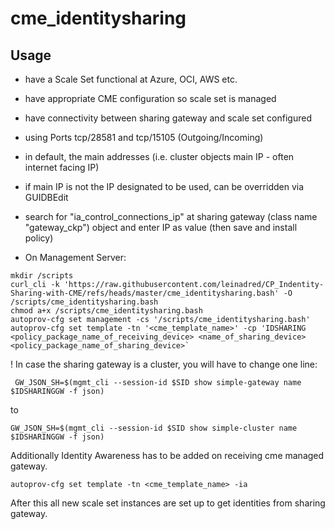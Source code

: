 # cme_identitysharing

## Usage

- have a Scale Set functional at Azure, OCI, AWS etc.
- have appropriate CME configuration so scale set is managed
- have connectivity between sharing gateway and scale set configured
 - using Ports tcp/28581 and tcp/15105 (Outgoing/Incoming)
 - in default, the main addresses (i.e. cluster objects main IP - often internet facing IP)
  - if main IP is not the IP designated to be used, can be overridden via GUIDBEdit
   - search for "ia_control_connections_ip" at sharing gateway (class name "gateway_ckp") object and enter IP as value (then save and install policy)

- On Management Server:

```
mkdir /scripts
curl_cli -k 'https://raw.githubusercontent.com/leinadred/CP_Indentity-Sharing-with-CME/refs/heads/master/cme_identitysharing.bash' -O /scripts/cme_identitysharing.bash
chmod a+x /scripts/cme_identitysharing.bash
autoprov-cfg set management -cs '/scripts/cme_identitysharing.bash'
autoprov-cfg set template -tn '<cme_template_name>' -cp 'IDSHARING <policy_package_name_of_receiving_device> <name_of_sharing_device> <policy_package_name_of_sharing_device>`
```
! In case the sharing gateway is a cluster, you will have to change one line:

```	GW_JSON_SH=$(mgmt_cli --session-id $SID show simple-gateway name $IDSHARINGGW -f json)```

to

```GW_JSON_SH=$(mgmt_cli --session-id $SID show simple-cluster name $IDSHARINGGW -f json)```

Additionally Identity Awareness has to be added on receiving cme managed gateway. 

```autoprov-cfg set template -tn <cme_template_name> -ia```

After this all new scale set instances are set up to get identities from sharing gateway.
